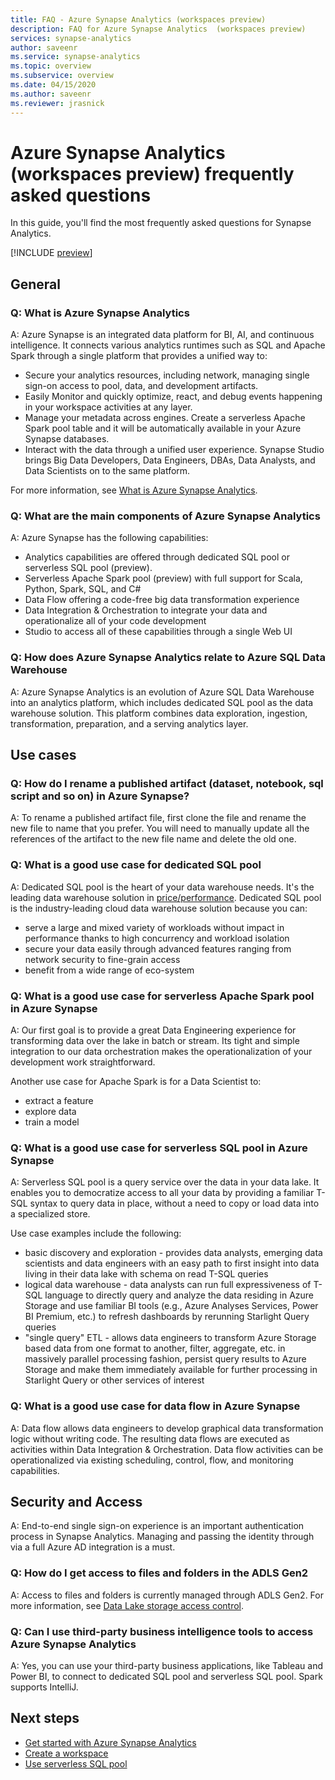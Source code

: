 ```yaml
---
title: FAQ - Azure Synapse Analytics (workspaces preview)
description: FAQ for Azure Synapse Analytics  (workspaces preview)
services: synapse-analytics
author: saveenr
ms.service: synapse-analytics
ms.topic: overview
ms.subservice: overview
ms.date: 04/15/2020
ms.author: saveenr
ms.reviewer: jrasnick
---
```


# Azure Synapse Analytics (workspaces preview) frequently asked questions

In this guide, you'll find the most frequently asked questions for Synapse Analytics.

[!INCLUDE [preview](includes/note-preview.md)]

## General

### Q: What is Azure Synapse Analytics

A: Azure Synapse is an integrated data platform for BI, AI, and continuous intelligence. It connects various analytics runtimes such as SQL and Apache Spark through a single platform that provides a unified way to:

- Secure your analytics resources, including network, managing single sign-on  access to pool, data, and development artifacts.
- Easily Monitor and quickly optimize, react, and debug  events happening in your workspace activities at any layer.
- Manage your metadata across engines. Create a serverless Apache Spark pool table and it will be automatically available in your Azure Synapse databases.
- Interact with the data through a unified user experience. Synapse Studio brings Big Data Developers, Data Engineers, DBAs, Data Analysts, and Data Scientists on to the same platform.

For more information, see [What is Azure Synapse Analytics](https://docs.microsoft.com/azure/synapse-analytics/overview-what-is).

### Q: What are the main components of Azure Synapse Analytics

A: Azure Synapse has the following capabilities:

- Analytics capabilities are offered through dedicated SQL pool or serverless SQL pool (preview).
- Serverless Apache Spark pool (preview) with full support for Scala, Python, Spark, SQL, and C#
- Data Flow offering a code-free big data transformation experience
- Data Integration & Orchestration to integrate your data and operationalize all of your code development
- Studio to access all of these capabilities through a single Web UI

### Q: How does Azure Synapse Analytics relate to Azure SQL Data Warehouse

A: Azure Synapse Analytics is an evolution of Azure SQL Data Warehouse into an analytics platform, which includes dedicated SQL pool as the data warehouse solution. This platform combines data exploration, ingestion, transformation, preparation, and a serving analytics layer.

## Use cases

### Q: How do I rename a published artifact (dataset, notebook, sql script and so on) in Azure Synapse?

A: To rename a published artifact file, first clone the file and rename the new file to name that you prefer. You will need to manually update all the references of the artifact to the new file name and delete the old one.

### Q: What is a good use case for dedicated SQL pool

A: Dedicated SQL pool is the heart of your data warehouse needs. It's the leading data warehouse solution in [price/performance](https://azure.microsoft.com/services/sql-data-warehouse/compare/). Dedicated SQL pool is the industry-leading cloud data warehouse solution because you can:

- serve a large and mixed variety of workloads without impact in performance thanks to high concurrency and workload isolation
- secure your data easily through advanced features ranging from network security to fine-grain access
- benefit from a wide range of eco-system

### Q: What is a good use case for serverless Apache Spark pool in Azure Synapse

A: Our first goal is to provide a great Data Engineering experience for transforming data over the lake in batch or stream. Its tight and simple integration to our data orchestration makes the operationalization of your development work straightforward.

Another use case for Apache Spark is for a Data Scientist to:

- extract a feature
- explore data
- train a model

### Q: What is a good use case for serverless SQL pool in Azure Synapse

A: Serverless SQL pool is a query service over the data in your data lake. It enables you to democratize access to all your data by providing a familiar T-SQL syntax to query data in place, without a need to copy or load data into a specialized store.

Use case examples include the following:

- basic discovery and exploration - provides data analysts, emerging data scientists and data engineers with an easy path to first insight into data living in their data lake with schema on read T-SQL queries
- logical data warehouse - data analysts can run full expressiveness of T-SQL language to directly query and analyze the data residing in Azure Storage and use familiar BI tools (e.g., Azure Analyses Services, Power BI Premium, etc.) to refresh dashboards by rerunning Starlight Query queries
- "single query" ETL - allows data engineers to transform Azure Storage based data from one format to another, filter, aggregate, etc. in massively parallel processing fashion, persist query results to Azure Storage and make them immediately available for further processing in Starlight Query or other services of interest

### Q: What is a good use case for data flow in Azure Synapse

A: Data flow allows data engineers to develop graphical data transformation logic without writing code. The resulting data flows are executed as activities within Data Integration & Orchestration. Data flow activities can be operationalized via existing scheduling, control, flow, and monitoring capabilities.

## Security and Access

A: End-to-end single sign-on experience is an important authentication process in Synapse Analytics. Managing and passing the identity  through via a full Azure AD integration is a must.

### Q: How do I get access to files and folders in the ADLS Gen2

A: Access to files and folders is currently managed through ADLS Gen2. For more information, see [Data Lake storage access control](../storage/blobs/data-lake-storage-access-control.md?toc=/azure/synapse-analytics/toc.json&bc=/azure/synapse-analytics/breadcrumb/toc.json).

### Q: Can I use third-party business intelligence tools to access Azure Synapse Analytics

A: Yes, you can use your third-party business applications, like Tableau and Power BI, to connect to dedicated SQL pool and serverless SQL pool. Spark supports IntelliJ.

## Next steps

* [Get started with Azure Synapse Analytics](get-started.md)
* [Create a workspace](quickstart-create-workspace.md)
* [Use serverless SQL pool](quickstart-sql-on-demand.md)

